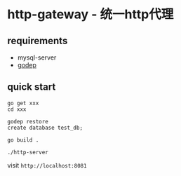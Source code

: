 # http-gateway - 统一http代理

## requirements

- mysql-server
- [godep](https://github.com/tools/godep/)

## quick start

	go get xxx
	cd xxx
	
	godep restore
	create database test_db;
	
	go build .
	
	./http-server
	
visit `http://localhost:8081`




